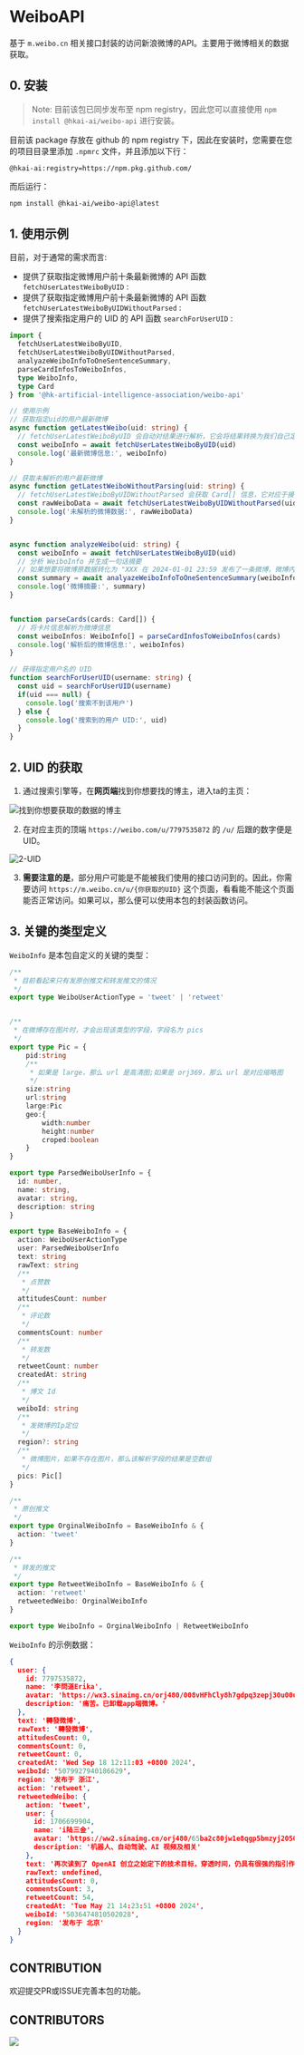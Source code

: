 # WeiboAPI

基于 `m.weibo.cn` 相关接口封装的访问新浪微博的API。主要用于微博相关的数据获取。

## 0. 安装

> Note: 目前该包已同步发布至 npm registry，因此您可以直接使用 `npm install @hkai-ai/weibo-api` 进行安装。

目前该 package 存放在 github 的 npm registry 下，因此在安装时，您需要在您的项目目录里添加 `.npmrc` 文件，并且添加以下行：

```.npmrc
@hkai-ai:registry=https://npm.pkg.github.com/
```

而后运行：

```bash
npm install @hkai-ai/weibo-api@latest
```

## 1. 使用示例

目前，对于通常的需求而言:
- 提供了获取指定微博用户前十条最新微博的 API 函数 `fetchUserLatestWeiboByUID` :
- 提供了获取指定微博用户前十条最新微博的 API 函数 `fetchUserLatestWeiboByUIDWithoutParsed` :
- 提供了搜索指定用户的 UID 的 API 函数 `searchForUserUID` :


```typescript
import {
  fetchUserLatestWeiboByUID,
  fetchUserLatestWeiboByUIDWithoutParsed,
  analyazeWeiboInfoToOneSentenceSummary,
  parseCardInfosToWeiboInfos,
  type WeiboInfo,
  type Card
} from '@hk-artificial-intelligence-association/weibo-api'

// 使用示例
// 获取指定uid的用户最新微博
async function getLatestWeibo(uid: string) {
  // fetchUserLatestWeiboByUID 会自动对结果进行解析，它会将结果转换为我们自己定义的类型 WeiboInfo ，提取出一些关键信息
  const weiboInfo = await fetchUserLatestWeiboByUID(uid)
  console.log('最新微博信息:', weiboInfo)
}

// 获取未解析的用户最新微博
async function getLatestWeiboWithoutParsing(uid: string) {
  // fetchUserLatestWeiboByUIDWithoutParsed 会获取 Card[] 信息，它对应于接口  https://m.weibo.cn/api/container/getIndex 返回体里 data.cards 的数据
  const rawWeiboData = await fetchUserLatestWeiboByUIDWithoutParsed(uid)
  console.log('未解析的微博数据:', rawWeiboData)
}


async function analyzeWeibo(uid: string) {
  const weiboInfo = await fetchUserLatestWeiboByUID(uid)
  // 分析 WeiboInfo 并生成一句话摘要
  // 如果想要将微博原数据转化为 "XXX 在 2024-01-01 23:59 发布了一条微博，微博内容为：" 这样的语句，可以使用该分析函数
  const summary = await analyazeWeiboInfoToOneSentenceSummary(weiboInfo[0])
  console.log('微博摘要:', summary)
}


function parseCards(cards: Card[]) {
  // 将卡片信息解析为微博信息
  const weiboInfos: WeiboInfo[] = parseCardInfosToWeiboInfos(cards)
  console.log('解析后的微博信息:', weiboInfos)
}

// 获得指定用户名的 UID
function searchForUserUID(username: string) {
  const uid = searchForUserUID(username)
  if(uid === null) {
    console.log('搜索不到该用户')
  } else {
    console.log('搜索到的用户 UID:', uid)
  }
}


```

## 2. UID 的获取

1. 通过搜索引擎等，在**网页端**找到你想要找的博主，进入ta的主页：

![找到你想要获取的数据的博主](./doc/1.png)



2. 在对应主页的顶端 `https://weibo.com/u/7797535872` 的 `/u/` 后跟的数字便是 UID。 

![2-UID](./doc/2.png)

3. **需要注意的是**，部分用户可能是不能被我们使用的接口访问到的。因此，你需要访问 `https://m.weibo.cn/u/{你获取的UID}` 这个页面，看看能不能这个页面能否正常访问。如果可以，那么便可以使用本包的封装函数访问。

## 3. 关键的类型定义

`WeiboInfo` 是本包自定义的关键的类型：

```typescript
/**
 * 目前看起来只有发原创推文和转发推文的情况
 */
export type WeiboUserActionType = 'tweet' | 'retweet'


/**
 * 在微博存在图片时，才会出现该类型的字段，字段名为 pics
 */
export type Pic = {
    pid:string
    /**
     * 如果是 large，那么 url 是高清图;如果是 orj369，那么 url 是对应缩略图
     */
    size:string
    url:string
    large:Pic
    geo:{
        width:number
        height:number
        croped:boolean
    }
}

export type ParsedWeiboUserInfo = {
  id: number,
  name: string,
  avatar: string,
  description: string
}

export type BaseWeiboInfo = {
  action: WeiboUserActionType
  user: ParsedWeiboUserInfo
  text: string
  rawText: string
  /**
   * 点赞数
   */
  attitudesCount: number
  /**
   * 评论数
   */
  commentsCount: number
  /**
   * 转发数
   */
  retweetCount: number
  createdAt: string
  /**
   * 博文 Id
   */
  weiboId: string
  /**
   * 发微博的Ip定位
   */
  region?: string
  /**
   * 微博图片，如果不存在图片，那么该解析字段的结果是空数组
   */
  pics: Pic[]
}

/**
 * 原创推文
 */
export type OrginalWeiboInfo = BaseWeiboInfo & {
  action: 'tweet'
}

/**
 * 转发的推文
 */
export type RetweetWeiboInfo = BaseWeiboInfo & {
  action: 'retweet'
  retweetedWeibo: OrginalWeiboInfo
}

export type WeiboInfo = OrginalWeiboInfo | RetweetWeiboInfo
```

`WeiboInfo` 的示例数据：

```json
{
  user: {
    id: 7797535872,
    name: '李問道Erika',
    avatar: 'https://wx3.sinaimg.cn/orj480/008vHFhCly8h7gdpq3zepj30u00u0jru.jpg',
    description: '痛苦。已卸载app端微博。'
  },
  text: '轉發微博',
  rawText: '轉發微博',
  attitudesCount: 0,
  commentsCount: 0,
  retweetCount: 0,
  createdAt: 'Wed Sep 18 12:11:03 +0800 2024',
  weiboId: '5079927940186629',
  region: '发布于 浙江',
  action: 'retweet',
  retweetedWeibo: {
    action: 'tweet',
    user: {
      id: 1706699904,
      name: 'i陆三金',
      avatar: 'https://ww2.sinaimg.cn/orj480/65ba2c80jw1e8qgp5bmzyj2050050aa8.jpg',
      description: '机器人、自动驾驶、AI 视频及相关'
    },
    text: '再次读到了 OpenAI 创立之始定下的技术目标，穿透时间，仍具有很强的指引作用。稍作删减：<br /><br />《OpenAI 技术目标》，2016 年 6 月 20 日，by Ilya Sutskever、Greg Brockman、Sam Altman、Elon Musk。<br /><br />「OpenAI 的使命是建立安全的人工智能，并确保人工智能的收益尽可能广泛而均衡地分配。<br /><br />为智能下定 ...<a href="/status/5036474810502028"> 全文</a>',
    rawText: undefined,
    attitudesCount: 0,
    commentsCount: 3,
    retweetCount: 54,
    createdAt: 'Tue May 21 14:23:51 +0800 2024',
    weiboId: '5036474810502028',
    region: '发布于 北京'
  }
}
```



## CONTRIBUTION

欢迎提交PR或ISSUE完善本包的功能。

## CONTRIBUTORS

<a href="https://github.com/HK-Artificial-Intelligence-Association/WeiboAPI/graphs/contributors">
  <img src="https://contrib.rocks/image?repo=HK-Artificial-Intelligence-Association/WeiboAPI" />
</a>